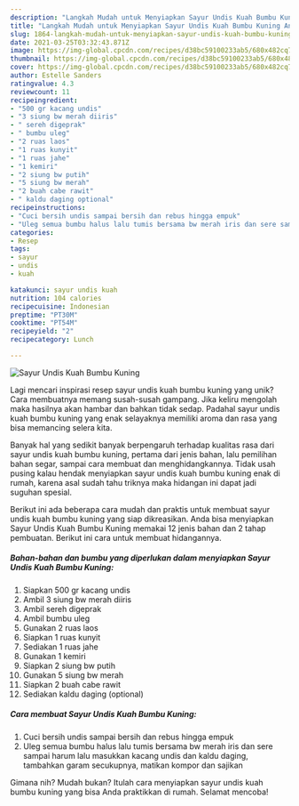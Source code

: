 ```yaml
---
description: "Langkah Mudah untuk Menyiapkan Sayur Undis Kuah Bumbu Kuning Anti Gagal"
title: "Langkah Mudah untuk Menyiapkan Sayur Undis Kuah Bumbu Kuning Anti Gagal"
slug: 1864-langkah-mudah-untuk-menyiapkan-sayur-undis-kuah-bumbu-kuning-anti-gagal
date: 2021-03-25T03:32:43.871Z
image: https://img-global.cpcdn.com/recipes/d38bc59100233ab5/680x482cq70/sayur-undis-kuah-bumbu-kuning-foto-resep-utama.jpg
thumbnail: https://img-global.cpcdn.com/recipes/d38bc59100233ab5/680x482cq70/sayur-undis-kuah-bumbu-kuning-foto-resep-utama.jpg
cover: https://img-global.cpcdn.com/recipes/d38bc59100233ab5/680x482cq70/sayur-undis-kuah-bumbu-kuning-foto-resep-utama.jpg
author: Estelle Sanders
ratingvalue: 4.3
reviewcount: 11
recipeingredient:
- "500 gr kacang undis"
- "3 siung bw merah diiris"
- " sereh digeprak"
- " bumbu uleg"
- "2 ruas laos"
- "1 ruas kunyit"
- "1 ruas jahe"
- "1 kemiri"
- "2 siung bw putih"
- "5 siung bw merah"
- "2 buah cabe rawit"
- " kaldu daging optional"
recipeinstructions:
- "Cuci bersih undis sampai bersih dan rebus hingga empuk"
- "Uleg semua bumbu halus lalu tumis bersama bw merah iris dan sere sampai harum lalu masukkan kacang undis dan kaldu daging, tambahkan garam secukupnya, matikan kompor dan sajikan"
categories:
- Resep
tags:
- sayur
- undis
- kuah

katakunci: sayur undis kuah 
nutrition: 104 calories
recipecuisine: Indonesian
preptime: "PT30M"
cooktime: "PT54M"
recipeyield: "2"
recipecategory: Lunch

---
```



![Sayur Undis Kuah Bumbu Kuning](https://img-global.cpcdn.com/recipes/d38bc59100233ab5/680x482cq70/sayur-undis-kuah-bumbu-kuning-foto-resep-utama.jpg)

Lagi mencari inspirasi resep sayur undis kuah bumbu kuning yang unik? Cara membuatnya memang susah-susah gampang. Jika keliru mengolah maka hasilnya akan hambar dan bahkan tidak sedap. Padahal sayur undis kuah bumbu kuning yang enak selayaknya memiliki aroma dan rasa yang bisa memancing selera kita.

Banyak hal yang sedikit banyak berpengaruh terhadap kualitas rasa dari sayur undis kuah bumbu kuning, pertama dari jenis bahan, lalu pemilihan bahan segar, sampai cara membuat dan menghidangkannya. Tidak usah pusing kalau hendak menyiapkan sayur undis kuah bumbu kuning enak di rumah, karena asal sudah tahu triknya maka hidangan ini dapat jadi suguhan spesial.




Berikut ini ada beberapa cara mudah dan praktis untuk membuat sayur undis kuah bumbu kuning yang siap dikreasikan. Anda bisa menyiapkan Sayur Undis Kuah Bumbu Kuning memakai 12 jenis bahan dan 2 tahap pembuatan. Berikut ini cara untuk membuat hidangannya.

<!--inarticleads1-->

##### Bahan-bahan dan bumbu yang diperlukan dalam menyiapkan Sayur Undis Kuah Bumbu Kuning:

1. Siapkan 500 gr kacang undis
1. Ambil 3 siung bw merah diiris
1. Ambil  sereh digeprak
1. Ambil  bumbu uleg
1. Gunakan 2 ruas laos
1. Siapkan 1 ruas kunyit
1. Sediakan 1 ruas jahe
1. Gunakan 1 kemiri
1. Siapkan 2 siung bw putih
1. Gunakan 5 siung bw merah
1. Siapkan 2 buah cabe rawit
1. Sediakan  kaldu daging (optional)




<!--inarticleads2-->

##### Cara membuat Sayur Undis Kuah Bumbu Kuning:

1. Cuci bersih undis sampai bersih dan rebus hingga empuk
1. Uleg semua bumbu halus lalu tumis bersama bw merah iris dan sere sampai harum lalu masukkan kacang undis dan kaldu daging, tambahkan garam secukupnya, matikan kompor dan sajikan




Gimana nih? Mudah bukan? Itulah cara menyiapkan sayur undis kuah bumbu kuning yang bisa Anda praktikkan di rumah. Selamat mencoba!
